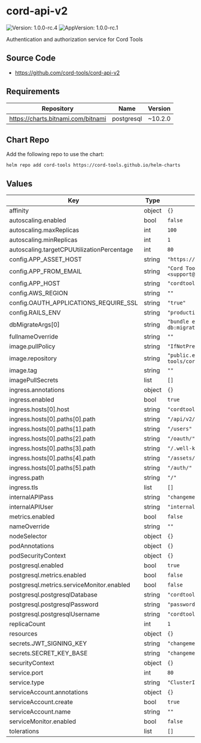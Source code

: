 # cord-api-v2

![Version: 1.0.0-rc.4](https://img.shields.io/badge/Version-1.0.0--rc.4-informational?style=flat-square) ![AppVersion: 1.0.0-rc.1](https://img.shields.io/badge/AppVersion-1.0.0--rc.1-informational?style=flat-square)

Authentication and authorization service for Cord Tools

## Source Code

* <https://github.com/cord-tools/cord-api-v2>

## Requirements

| Repository | Name | Version |
|------------|------|---------|
| https://charts.bitnami.com/bitnami | postgresql | ~10.2.0 |

## Chart Repo

Add the following repo to use the chart:

```console
helm repo add cord-tools https://cord-tools.github.io/helm-charts
```

## Values

| Key | Type | Default | Description |
|-----|------|---------|-------------|
| affinity | object | `{}` |  |
| autoscaling.enabled | bool | `false` |  |
| autoscaling.maxReplicas | int | `100` |  |
| autoscaling.minReplicas | int | `1` |  |
| autoscaling.targetCPUUtilizationPercentage | int | `80` |  |
| config.APP_ASSET_HOST | string | `"https://cordtools.local"` |  |
| config.APP_FROM_EMAIL | string | `"Cord Tools <support@cord.tools>"` |  |
| config.APP_HOST | string | `"cordtools.local"` |  |
| config.AWS_REGION | string | `""` |  |
| config.OAUTH_APPLICATIONS_REQUIRE_SSL | string | `"true"` |  |
| config.RAILS_ENV | string | `"production"` |  |
| dbMigrateArgs[0] | string | `"bundle exec rake db:migrate"` |  |
| fullnameOverride | string | `""` |  |
| image.pullPolicy | string | `"IfNotPresent"` |  |
| image.repository | string | `"public.ecr.aws/cord-tools/cord-api-v2"` |  |
| image.tag | string | `""` |  |
| imagePullSecrets | list | `[]` |  |
| ingress.annotations | object | `{}` |  |
| ingress.enabled | bool | `true` |  |
| ingress.hosts[0].host | string | `"cordtools.local"` |  |
| ingress.hosts[0].paths[0].path | string | `"/api/v2/"` |  |
| ingress.hosts[0].paths[1].path | string | `"/users"` |  |
| ingress.hosts[0].paths[2].path | string | `"/oauth/"` |  |
| ingress.hosts[0].paths[3].path | string | `"/.well-known/"` |  |
| ingress.hosts[0].paths[4].path | string | `"/assets/"` |  |
| ingress.hosts[0].paths[5].path | string | `"/auth/"` |  |
| ingress.path | string | `"/"` |  |
| ingress.tls | list | `[]` |  |
| internalAPIPass | string | `"changeme"` |  |
| internalAPIUser | string | `"internaluser"` |  |
| metrics.enabled | bool | `false` |  |
| nameOverride | string | `""` |  |
| nodeSelector | object | `{}` |  |
| podAnnotations | object | `{}` |  |
| podSecurityContext | object | `{}` |  |
| postgresql.enabled | bool | `true` |  |
| postgresql.metrics.enabled | bool | `false` |  |
| postgresql.metrics.serviceMonitor.enabled | bool | `false` |  |
| postgresql.postgresqlDatabase | string | `"cordtools"` |  |
| postgresql.postgresqlPassword | string | `"password"` |  |
| postgresql.postgresqlUsername | string | `"cordtools"` |  |
| replicaCount | int | `1` |  |
| resources | object | `{}` |  |
| secrets.JWT_SIGNING_KEY | string | `"changeme"` |  |
| secrets.SECRET_KEY_BASE | string | `"changeme"` |  |
| securityContext | object | `{}` |  |
| service.port | int | `80` |  |
| service.type | string | `"ClusterIP"` |  |
| serviceAccount.annotations | object | `{}` |  |
| serviceAccount.create | bool | `true` |  |
| serviceAccount.name | string | `""` |  |
| serviceMonitor.enabled | bool | `false` |  |
| tolerations | list | `[]` |  |
